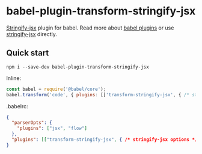 # babel-plugin-transform-stringify-jsx
[Stringify-jsx](https://github.com/TargetTaiga/stringify-jsx) plugin for babel. Read more about [babel plugins](https://babeljs.io/docs/en/plugins#docsNav) or use [stringify-jsx](https://github.com/TargetTaiga/stringify-jsx) directly. 

## Quick start
```npm i --save-dev babel-plugin-transform-stringify-jsx```

Inline:
```js
const babel = require('@babel/core');
babel.transform('code', { plugins: [['transform-stringify-jsx', { /* stringify-jsx options */}]], parserOpts: { plugins: ['jsx']} });
```
.babelrc:
```json
{
  "parserOpts": {
    "plugins": ["jsx", "flow"]
  },
  "plugins": [["transform-stringify-jsx", { /* stringify-jsx options */ }]]
}
```
